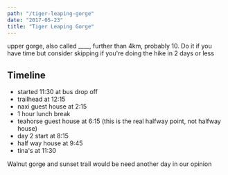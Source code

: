 ```yaml
---
path: "/tiger-leaping-gorge"
date: "2017-05-23"
title: "Tiger Leaping Gorge"
---
```


upper gorge, also called ____, further than 4km, probably 10. Do it if you have time but consider skipping if you're doing the hike in 2 days or less

Timeline
--------
* started 11:30 at bus drop off
* trailhead at 12:15
* naxi guest house at 2:15
* 1 hour lunch break
* teahorse guest house at 6:15 (this is the real halfway point, not halfway house)
* day 2 start at 8:15
* half way house at 9:45
* tina's at 11:30

Walnut gorge and sunset trail would be need another day in our opinion
